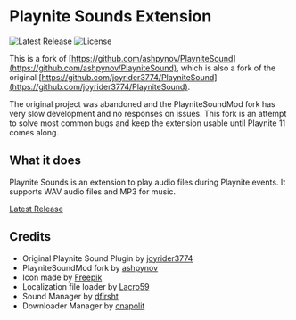 # Playnite Sounds Extension

![Latest Release](https://img.shields.io/github/v/release/felipecustodio/PlayniteSound?style=plastic) ![License](https://img.shields.io/github/license/felipecustodio/PlayniteSound?style=plastic)

This is a fork of [https://github.com/ashpynov/PlayniteSound](https://github.com/ashpynov/PlayniteSound), which is also a fork of the original [https://github.com/joyrider3774/PlayniteSound](https://github.com/joyrider3774/PlayniteSound).

The original project was abandoned and the PlayniteSoundMod fork has very slow development and no responses on issues. This fork is an attempt to solve most common bugs and keep the extension usable until Playnite 11 comes along.

## What it does

Playnite Sounds is an extension to play audio files during Playnite events. It supports WAV audio files and MP3 for music.

[Latest Release](https://github.com/felipecustodio/PlayniteSound/releases/latest)

## Credits

* Original Playnite Sound Plugin by [joyrider3774](https://github.com/joyrider3774/PlayniteSound)
* PlayniteSoundMod fork by [ashpynov](https://github.com/ashpynov/PlayniteSound)
* Icon made by [Freepik](http://www.freepik.com/)
* Localization file loader by [Lacro59](https://github.com/Lacro59)
* Sound Manager by [dfirsht](https://github.com/dfirsht)
* Downloader Manager by [cnapolit](https://github.com/cnapolit)
